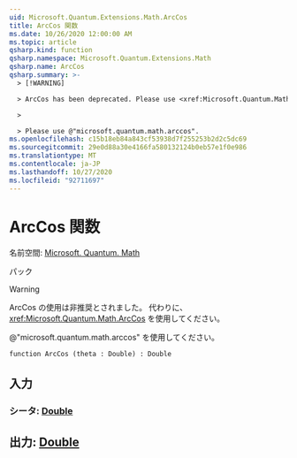 ```yaml
---
uid: Microsoft.Quantum.Extensions.Math.ArcCos
title: ArcCos 関数
ms.date: 10/26/2020 12:00:00 AM
ms.topic: article
qsharp.kind: function
qsharp.namespace: Microsoft.Quantum.Extensions.Math
qsharp.name: ArcCos
qsharp.summary: >-
  > [!WARNING]

  > ArcCos has been deprecated. Please use <xref:Microsoft.Quantum.Math.ArcCos> instead.

  >

  > Please use @"microsoft.quantum.math.arccos".
ms.openlocfilehash: c15b18eb84a843cf53938d7f255253b2d2c5dc69
ms.sourcegitcommit: 29e0d88a30e4166fa580132124b0eb57e1f0e986
ms.translationtype: MT
ms.contentlocale: ja-JP
ms.lasthandoff: 10/27/2020
ms.locfileid: "92711697"
---
```

# <a name="arccos-function"></a>ArcCos 関数

名前空間: [Microsoft. Quantum. Math](xref:Microsoft.Quantum.Extensions.Math)

パック [](https://nuget.org/packages/)


> [!WARNING]
> ArcCos の使用は非推奨とされました。 代わりに、<xref:Microsoft.Quantum.Math.ArcCos> を使用してください。
>
> @"microsoft.quantum.math.arccos" を使用してください。



```qsharp
function ArcCos (theta : Double) : Double
```


## <a name="input"></a>入力

### <a name="theta--double"></a>シータ: [Double](xref:microsoft.quantum.lang-ref.double)





## <a name="output--double"></a>出力: [Double](xref:microsoft.quantum.lang-ref.double)

